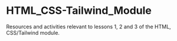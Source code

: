# HTML_CSS-Tailwind_Module
Resources and activities relevant to lessons 1, 2 and 3 of the HTML, CSS/Tailwind module.
